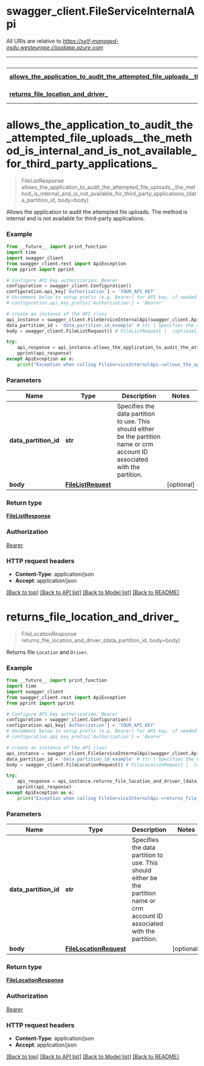 # swagger_client.FileServiceInternalApi

All URIs are relative to *https://self-managed-osdu.westeurope.cloudapp.azure.com*

Method | HTTP request | Description
------------- | ------------- | -------------
[**allows_the_application_to_audit_the_attempted_file_uploads__the_method_is_internal_and_is_not_available_for_third_party_applications_**](FileServiceInternalApi.md#allows_the_application_to_audit_the_attempted_file_uploads__the_method_is_internal_and_is_not_available_for_third_party_applications_) | **POST** /api/file/v2/getFileList | 
[**returns_file_location_and_driver_**](FileServiceInternalApi.md#returns_file_location_and_driver_) | **POST** /api/file/v2/getFileLocation | 


# **allows_the_application_to_audit_the_attempted_file_uploads__the_method_is_internal_and_is_not_available_for_third_party_applications_**
> FileListResponse allows_the_application_to_audit_the_attempted_file_uploads__the_method_is_internal_and_is_not_available_for_third_party_applications_(data_partition_id, body=body)



Allows the application to audit the attempted file uploads. The method is internal and is not available for third-party applications.

### Example
```python
from __future__ import print_function
import time
import swagger_client
from swagger_client.rest import ApiException
from pprint import pprint

# Configure API key authorization: Bearer
configuration = swagger_client.Configuration()
configuration.api_key['Authorization'] = 'YOUR_API_KEY'
# Uncomment below to setup prefix (e.g. Bearer) for API key, if needed
# configuration.api_key_prefix['Authorization'] = 'Bearer'

# create an instance of the API class
api_instance = swagger_client.FileServiceInternalApi(swagger_client.ApiClient(configuration))
data_partition_id = 'data_partition_id_example' # str | Specifies the data partition to use. This should either be the partition name or crm account ID associated with the partition.
body = swagger_client.FileListRequest() # FileListRequest |  (optional)

try:
    api_response = api_instance.allows_the_application_to_audit_the_attempted_file_uploads__the_method_is_internal_and_is_not_available_for_third_party_applications_(data_partition_id, body=body)
    pprint(api_response)
except ApiException as e:
    print("Exception when calling FileServiceInternalApi->allows_the_application_to_audit_the_attempted_file_uploads__the_method_is_internal_and_is_not_available_for_third_party_applications_: %s\n" % e)
```

### Parameters

Name | Type | Description  | Notes
------------- | ------------- | ------------- | -------------
 **data_partition_id** | **str**| Specifies the data partition to use. This should either be the partition name or crm account ID associated with the partition. | 
 **body** | [**FileListRequest**](FileListRequest.md)|  | [optional] 

### Return type

[**FileListResponse**](FileListResponse.md)

### Authorization

[Bearer](../README.md#Bearer)

### HTTP request headers

 - **Content-Type**: application/json
 - **Accept**: application/json

[[Back to top]](#) [[Back to API list]](../README.md#documentation-for-api-endpoints) [[Back to Model list]](../README.md#documentation-for-models) [[Back to README]](../README.md)

# **returns_file_location_and_driver_**
> FileLocationResponse returns_file_location_and_driver_(data_partition_id, body=body)



Returns file `Location` and `Driver`.

### Example
```python
from __future__ import print_function
import time
import swagger_client
from swagger_client.rest import ApiException
from pprint import pprint

# Configure API key authorization: Bearer
configuration = swagger_client.Configuration()
configuration.api_key['Authorization'] = 'YOUR_API_KEY'
# Uncomment below to setup prefix (e.g. Bearer) for API key, if needed
# configuration.api_key_prefix['Authorization'] = 'Bearer'

# create an instance of the API class
api_instance = swagger_client.FileServiceInternalApi(swagger_client.ApiClient(configuration))
data_partition_id = 'data_partition_id_example' # str | Specifies the data partition to use. This should either be the partition name or crm account ID associated with the partition.
body = swagger_client.FileLocationRequest() # FileLocationRequest |  (optional)

try:
    api_response = api_instance.returns_file_location_and_driver_(data_partition_id, body=body)
    pprint(api_response)
except ApiException as e:
    print("Exception when calling FileServiceInternalApi->returns_file_location_and_driver_: %s\n" % e)
```

### Parameters

Name | Type | Description  | Notes
------------- | ------------- | ------------- | -------------
 **data_partition_id** | **str**| Specifies the data partition to use. This should either be the partition name or crm account ID associated with the partition. | 
 **body** | [**FileLocationRequest**](FileLocationRequest.md)|  | [optional] 

### Return type

[**FileLocationResponse**](FileLocationResponse.md)

### Authorization

[Bearer](../README.md#Bearer)

### HTTP request headers

 - **Content-Type**: application/json
 - **Accept**: application/json

[[Back to top]](#) [[Back to API list]](../README.md#documentation-for-api-endpoints) [[Back to Model list]](../README.md#documentation-for-models) [[Back to README]](../README.md)

